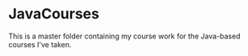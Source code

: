 # JavaCourses

This is a master folder containing my course work for the Java-based courses I've taken.
